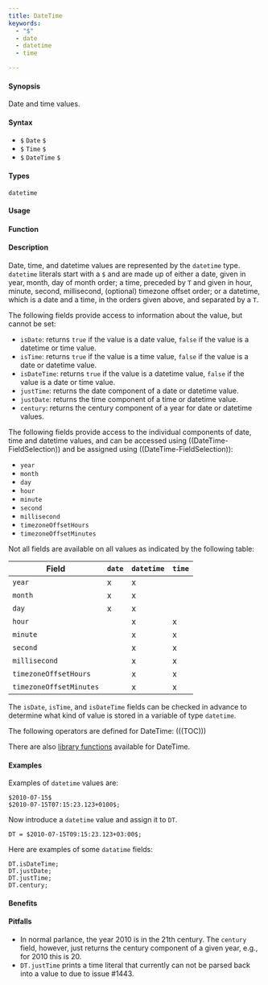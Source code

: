 ```yaml
---
title: DateTime
keywords:
  - "$"
  - date
  - datetime
  - time

---
```


#### Synopsis

Date and time values.

#### Syntax

*  `$` `Date` `$`
*  `$` `Time` `$`
*  `$` `DateTime` `$`

#### Types

`datetime`

#### Usage

#### Function

#### Description

Date, time, and datetime values are represented by the `datetime` type.
`datetime` literals start with a `$` and are made up of either a date, given in year, month, day of month order; 
a time, preceded by `T` and given in hour, minute, second, millisecond, (optional) timezone offset order; 
or a datetime, which is a date and a time, in the orders given above, and separated by a `T`. 

The following fields provide access to information about the value, but cannot be set:

* `isDate`: returns `true` if the value is a date value, `false` if the value is a
   datetime or time value.
* `isTime`: returns `true` if the value is a time value, `false` if the value is a
   date or datetime value.
* `isDateTime`: returns `true` if the value is a datetime value, `false` if the value is a
   date or time value.
* `justTime`: returns the date component of a date or datetime value.
* `justDate`: returns the time component of a time or datetime value.
* `century`: returns the century component of a year for date or datetime values.


The following fields provide access to the individual components of date, time and datetime values,
and can be accessed using ((DateTime-FieldSelection)) and be assigned using ((DateTime-FieldSelection)):

*  `year`
*  `month`
*  `day`
*  `hour`
*  `minute`
*  `second`
*  `millisecond`
*  `timezoneOffsetHours`
*  `timezoneOffsetMinutes`


Not all fields are available on all values as indicated by the following table:

| Field                   | `date` | `datetime` | `time`  |
| --- | --- | --- | --- |
| `year`                  |  x     |  x         |        
| `month`                 |  x     |  x         |        
| `day`                   |  x     |  x         |        
| `hour`                  |        |  x         | x       |
| `minute`                |        |  x         | x       |
| `second`                |        |  x         | x       |
| `millisecond`           |        |  x         | x       |
| `timezoneOffsetHours`   |        |  x         | x       |
| `timezoneOffsetMinutes` |        |  x         | x       |


The `isDate`, `isTime`, and `isDateTime` fields can be checked in advance to determine what
kind of value is stored in a variable of type `datetime`.

The following operators are defined for DateTime:
(((TOC)))

There are also [library functions]((Library:module:DateTime)) available for DateTime.

#### Examples

Examples of `datetime` values are:
```rascal-shell,continue
$2010-07-15$
$2010-07-15T07:15:23.123+0100$;
```
Now introduce a `datetime` value and assign it to `DT`.
```rascal-shell,continue
DT = $2010-07-15T09:15:23.123+03:00$;
```
Here are examples of some `datatime` fields:
```rascal-shell,continue
DT.isDateTime;
DT.justDate;
DT.justTime;
DT.century;
```

#### Benefits

#### Pitfalls

* In normal parlance, the year 2010 is in the 21th century. The `century` field, however, just returns the century component of a given year, e.g., for 2010 this is 20.
* `DT.justTime` prints a time literal that currently can not be parsed back into a value to due to issue #1443.

